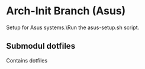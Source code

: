 # Arch-Init Branch (Asus)
Setup for Asus systems.\\Run the asus-setup.sh script.

## Submodul dotfiles
Contains dotfiles

